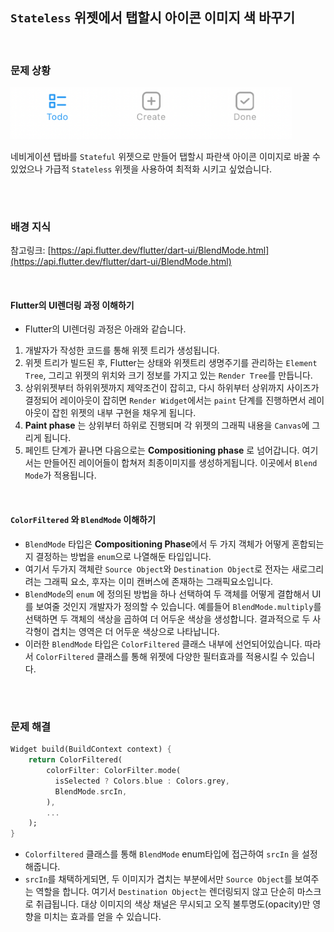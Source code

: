 ## `Stateless` 위젯에서 탭할시 아이콘 이미지 색 바꾸기

<br/>

### 문제 상황

<img src="tsassets/navigationbar.png" width ="450">


<br/>

네비게이션 탭바를 `Stateful` 위젯으로 만들어 탭할시 파란색 아이콘 이미지로 바꿀 수 있었으나 가급적 `Stateless` 위젯을 사용하여 최적화 시키고 싶었습니다.

 <br/>

# 

 ### 배경 지식
참고링크: 
[https://api.flutter.dev/flutter/dart-ui/BlendMode.html](https://api.flutter.dev/flutter/dart-ui/BlendMode.html)

<br/>


 #### Flutter의 UI렌더링 과정 이해하기

 - Flutter의 UI렌더링 과정은 아래와 같습니다.
1. 개발자가 작성한 코드를 통해 위젯 트리가 생성됩니다.
2. 위젯 트리가 빌드된 후, Flutter는 상태와 위젯트리 생명주기를 관리하는 `Element Tree`, 그리고 위젯의 위치와 크기 정보를 가지고 있는 `Render Tree`를 만듭니다.
3. 상위위젯부터 하위위젯까지 제약조건이 잡히고, 다시 하위부터 상위까지 사이즈가 결정되어 레이아웃이 잡히면 `Render Widget`에서는 `paint` 단계를 진행하면서 레이아웃이 잡힌 위젯의 내부 구현을 채우게 됩니다.
4. **Paint phase** 는 상위부터 하위로 진행되며 각 위젯의 그래픽 내용을 `Canvas`에 그리게 됩니다.
5. 페인트 단계가 끝나면 다음으로는 **Compositioning phase** 로 넘어갑니다. 여기서는 만들어진 레이어들이 합쳐저 최종이미지를 생성하게됩니다. 이곳에서 `Blend Mode`가 적용됩니다.


<br>

 #### `ColorFiltered` 와 `BlendMode` 이해하기

- `BlendMode` 타입은 **Compositioning Phase**에서 두 가지 객체가 어떻게 혼합되는지 결정하는 방법을 `enum`으로 나열해둔 타입입니다.
- 여기서 두가지 객체란 `Source Object`와 `Destination Object`로  전자는 새로그리려는 그래픽 요소, 후자는 이미 캔버스에 존재하는 그래픽요소입니다.
- `BlendMode`의 `enum` 에 정의된 방법을 하나 선택하여 두 객체를 어떻게 결합해서 UI를 보여줄 것인지 개발자가 정의할 수 있습니다. 예를들어 `BlendMode.multiply`를 선택하면 두 객체의 색상을 곱하여 더 어두운 색상을 생성합니다. 결과적으로 두 사각형이 겹치는 영역은 더 어두운 색상으로 나타납니다.
- 이러한 `BlendMode` 타입은 `ColorFiltered` 클래스 내부에 선언되어있습니다. 따라서 `ColorFiltered` 클래스를 통해 위젯에 다양한 필터효과를 적용시킬 수 있습니다.

 <br/>

 #

 ### 문제 해결


```Dart
Widget build(BuildContext context) {
    return ColorFiltered(
        colorFilter: ColorFilter.mode(
          isSelected ? Colors.blue : Colors.grey,
          BlendMode.srcIn,
        ),
        ...
    );
}
```

- `Colorfiltered` 클래스를 통해 `BlendMode` enum타입에 접근하여 `srcIn` 을 설정해줍니다.
- `srcIn`를 채택하게되면, 두 이미지가 겹치는 부분에서만 `Source Object`를 보여주는 역할을 합니다. 여기서 `Destination Object`는 렌더링되지 않고 단순히 마스크로 취급됩니다. 대상 이미지의 색상 채널은 무시되고 오직 불투명도(opacity)만 영향을 미치는 효과를 얻을 수 있습니다.
